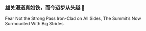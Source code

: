 ### 雄关漫道真如铁，而今迈步从头越 🔴
Fear Not the Strong Pass Iron-Clad on All Sides, The Summit’s Now Surmounted With Big Strides 

<!--
**wangsichen222/wangsichen222** is a ✨ _special_ ✨ repository because its `README.md` (this file) appears on your GitHub profile.

Here are some ideas to get you started:

- 🔭 I’m currently working on ...
- 🌱 I’m currently learning ...
- 👯 I’m looking to collaborate on ...
- 🤔 I’m looking for help with ...
- 💬 Ask me about ...
- 📫 How to reach me: ...
- 😄 Pronouns: ...
- ⚡ Fun fact: ...
-->
